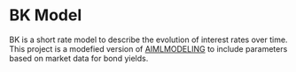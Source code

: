 <h1>BK Model</h1>
BK is a short rate model to describe the evolution of interest rates over time. 
This project is a modefied version of <a href="https://github.com/AIMLModeling/BlackKarasinski">AIMLMODELING</a> to include parameters based on market data for bond yields.

